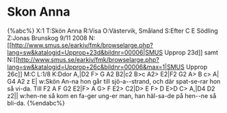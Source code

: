 # Skon Anna

{%abc%}
X:1
T:Skön Anna
R:Visa
O:Västervik, Småland
S:Efter C E Södling
Z:Jonas Brunskog 9/11 2008
N:[[http://www.smus.se/earkiv/fmk/browselarge.php?lang=sw&katalogid=Upprop+23d&bildnr=00006|SMUS Upprop 23d]] samt
N:[[http://www.smus.se/earkiv/fmk/browselarge.php?lang=sw&katalogid=Upprop+26c&bildnr=00006&max=1|SMUS Upprop 26c]]
M:C
L:1/8
K:Ddor
A,|D2 F> G A2 B2|c2 B>c A2> E2|F2 G2 A> B c> A| G4 A2 z E|
w:Skön An-na hon går till sjö-a--strand, och där spat-se-rar hon så vi-da. Till
F2 A F G2 E2|F> A G> F E2> C2|D> E F> D E>D C> A,|D4 D2 z2||
w:hen-ne så kom en fa-ger ung-er man, han häl-sa-de på hen--ne så bli-da.
{%endabc%}

